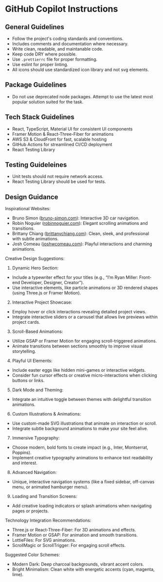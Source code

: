 # GitHub Copilot Instructions

## General Guidelines

- Follow the project's coding standards and conventions.
- Includes comments and documentation where necessary.
- Write clean, readable, and maintanable code.
- Keep code DRY where possible.
- Use `.prettierrc` file for proper formatting.
- Use eslint for proper linting.
- All icons should use standardized icon library and not svg elements.

## Package Guidelines

- Do not use deprecated node packages. Attempt to use the latest most popular solution suited for the task.

## Tech Stack Guidelines

- React, TypeScript, Material UI for consistent UI components
- Framer Motion & React-Three-Fiber for animations
- AWS S3 & CloudFront for fast, scalable hosting
- GitHub Actions for streamlined CI/CD deployment
- React Testing Library

## Testing Guideleines

- Unit tests should not require network access.
- React Testing Library should be used for tests.

## Design Guidance

Inspirational Websites:
- Bruno Simon ([bruno-simon.com](https://bruno-simon.com/)): Interactive 3D car navigation.
- Robin Noguier ([robinnoguier.com](https://robin-noguier.com/)): Elegant scrolling animations and transitions.
- Brittany Chiang ([brittanychiang.com](https://brittanychiang.com/)): Clean, sleek, and professional with subtle animations.
- Josh Comeau ([joshwcomeau.com](https://www.joshwcomeau.com/)): Playful interactions and charming animations.

Creative Design Suggestions:

1. Dynamic Hero Section:
- Include a typewriter effect for your titles (e.g., “I’m Ryan Miller: Front-end Developer, Designer, Creator”).
- Use interactive elements, like particle animations or 3D rendered shapes (using Three.js or Framer Motion).
2. Interactive Project Showcase:
- Employ hover or click interactions revealing detailed project views.
- Integrate interactive sliders or a carousel that allows live previews within project cards.
3. Scroll-Based Animations:
- Utilize GSAP or Framer Motion for engaging scroll-triggered animations.
- Animate transitions between sections smoothly to improve visual storytelling.
4. Playful UI Elements:
- Include easter eggs like hidden mini-games or interactive widgets.
- Consider fun cursor effects or creative micro-interactions when clicking buttons or links.
5. Dark Mode and Theming:
- Integrate an intuitive toggle between themes with delightful transition animations.
6. Custom Illustrations & Animations:
- Use custom-made SVG illustrations that animate on interaction or scroll.
- Integrate subtle background animations to make your site feel alive.
7. Immersive Typography:
- Choose modern, bold fonts to create impact (e.g., Inter, Montserrat, Poppins).
- Implement creative typography animations to enhance text readability and interest.
8. Advanced Navigation:
- Unique, interactive navigation systems (like a fixed sidebar, off-canvas menu, or animated hamburger menu).
9. Loading and Transition Screens:
- Add creative loading indicators or splash animations when navigating pages or projects.

Technology Integration Recommendations:
- Three.js or React-Three-Fiber: For 3D animations and effects.
- Framer Motion or GSAP: For animation and smooth transitions.
- LottieFiles: For SVG animations.
- ScrollMagic or ScrollTrigger: For engaging scroll effects.

Suggested Color Schemes:
- Modern Dark: Deep charcoal backgrounds, vibrant accent colors.
- Bright Minimalism: Clean white with energetic accents (cyan, magenta, lime).

